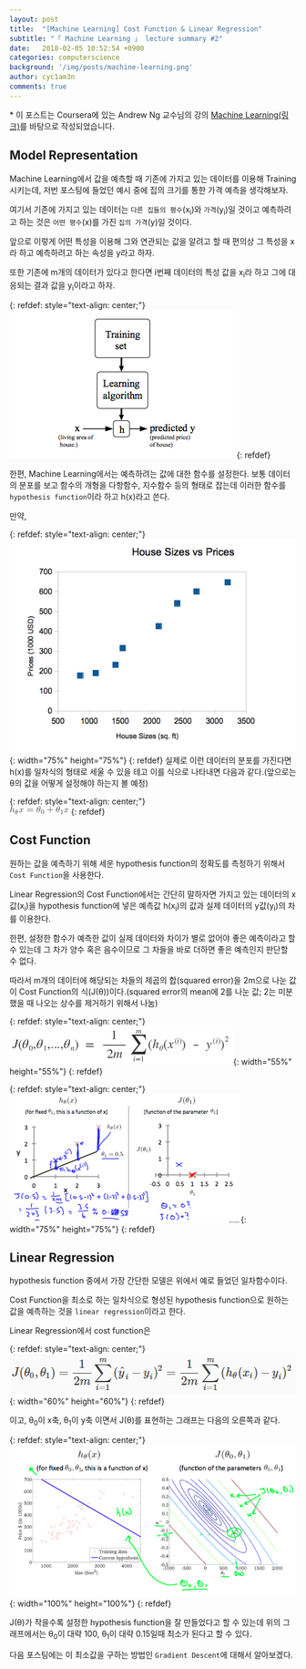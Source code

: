```yaml
---
layout: post
title:  "[Machine Learning] Cost Function & Linear Regression"
subtitle: "「 Machine Learning 」 lecture summary #2"
date:   2018-02-05 10:52:54 +0900
categories: computerscience
background: '/img/posts/machine-learning.png'
author: cyc1am3n
comments: true
---
```

\* 이 포스트는 Coursera에 있는 Andrew Ng 교수님의 강의 [Machine Learning(링크)](https://www.coursera.org/learn/machine-learning)를 바탕으로 작성되었습니다.

## Model Representation

Machine Learning에서 값을 예측할 때 기존에 가지고 있는 데이터를 이용해 Training 시키는데, 저번 포스팅에 들었던 예시 중에 집의 크기를 통한 가격 예측을 생각해보자.  

여기서 기존에 가지고 있는 데이터는 `다른 집들의 평수`(x<sub>i</sub>)와 `가격`(y<sub>i</sub>)일 것이고 예측하려고 하는 것은 `어떤 평수`(x)를 가진 `집의 가격`(y)일 것이다.  

앞으로 이렇게 어떤 특성을 이용해 그와 연관되는 값을 알려고 할 때 편의상 그 특성을 x라 하고 예측하려고 하는 속성을 y라고 하자.  

또한 기존에 m개의 데이터가 있다고 한다면 i번째 데이터의 특성 값을 x<sub>i</sub>라 하고 그에 대응되는 결과 값을 y<sub>i</sub>이라고 하자.  

{: refdef: style="text-align: center;"}  
![그림1](/img/posts/cost-function/cost-function-1.png)
{: refdef}

한편, Machine Learning에서는 예측하려는 값에 대한 함수를 설정한다. 보통 데이터의 분포를 보고 함수의 개형을 다항함수, 지수함수 등의 형태로 잡는데 이러한 함수를 `hypothesis function`이라 하고 h(x)라고 쓴다.  

만약,  

{: refdef: style="text-align: center;"}  
![그림2](/img/posts/cost-function/cost-function-2.png){: width="75%" height="75%"}
{: refdef}
실제로 이런 데이터의 분포를 가진다면 h(x)를 일차식의 형태로 세울 수 있을 테고 이를 식으로 나타내면 다음과 같다.(앞으로는 θ의 값을 어떻게 설정해야 하는지 볼 예정)

{: refdef: style="text-align: center;"}  
![그림3](/img/posts/cost-function/cost-function-3.png)
{: refdef}

## Cost Function

원하는 값을 예측하기 위해 세운 hypothesis function의 정확도를 측정하기 위해서 `Cost Function`을 사용한다.  

Linear Regression의 Cost Function에서는 간단히 말하자면 가지고 있는 데이터의 x값(x<sub>i</sub>)을 hypothesis function에 넣은 예측값 h(x<sub>i</sub>)의 값과 실제 데이터의 y값(y<sub>i</sub>)의 차를 이용한다.  

한편, 설정한 함수가 예측한 값이 실제 데이터와 차이가 별로 없어야 좋은 예측이라고 할 수 있는데 그 차가 양수 혹은 음수이므로 그 차들을 바로 더하면 좋은 예측인지 판단할 수 없다.  

따라서 m개의 데이터에 해당되는 차들의 제곱의 합(squared error)을 2m으로 나눈 값이 Cost Function의 식(J(θ))이다.(squared error의 mean에 2를 나눈 값; 2는 미분했을 때 나오는 상수를 제거하기 위해서 나눔)  

{: refdef: style="text-align: center;"}  
![그림4](/img/posts/cost-function/cost-function-4.png){: width="55%" height="55%"}
{: refdef}

{: refdef: style="text-align: center;"}  
![그림5](/img/posts/cost-function/cost-function-5.png){: width="75%" height="75%"}
{: refdef}

## Linear Regression

hypothesis function 중에서 가장 간단한 모델은 위에서 예로 들었던 일차함수이다.  

Cost Function을 최소로 하는 일차식으로 형성된 hypothesis function으로 원하는 값을 예측하는 것을 `linear regression`이라고 한다.  

Linear Regression에서 cost function은

{: refdef: style="text-align: center;"}  
![그림6](/img/posts/cost-function/cost-function-6.png){: width="60%" height="60%"}
{: refdef}

이고, θ<sub>0</sub>이 x축, θ<sub>1</sub>이 y축 이면서 J(θ)를 표현하는 그래프는 다음의 오른쪽과 같다.

{: refdef: style="text-align: center;"}  
![그림7](/img/posts/cost-function/cost-function-7.png){: width="100%" height="100%"}
{: refdef}

J(θ)가 작을수록 설정한 hypothesis function을 잘 만들었다고 할 수 있는데 위의 그래프에서는 θ<sub>0</sub>이 대략 100, θ<sub>1</sub>이 대략 0.15일때 최소가 된다고 할 수 있다.  

다음 포스팅에는 이 최소값을 구하는 방법인 `Gradient Descent`에 대해서 알아보겠다.

